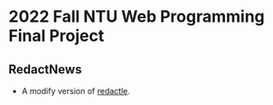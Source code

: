 # 2022 Fall NTU Web Programming Final Project 
## RedactNews
- A modify version of [redactle](https://www.redactle.com/#).


